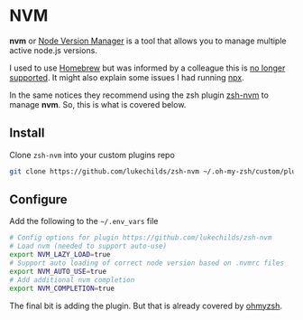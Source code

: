 # NVM

**nvm** or [Node Version Manager](https://github.com/nvm-sh/nvm) is a tool that allows you to manage multiple active node.js versions.

I used to use [Homebrew](https://brew.sh/) but was informed by a colleague this is [no longer supported](https://github.com/nvm-sh/nvm#important-notes). It might also explain some issues I had running [npx](https://docs.npmjs.com/cli/v9/commands/npx).

In the same notices they recommend using the zsh plugin [zsh-nvm](https://github.com/lukechilds/zsh-nvm) to manage **nvm**. So, this is what is covered below.

## Install

Clone `zsh-nvm` into your custom plugins repo

```bash
git clone https://github.com/lukechilds/zsh-nvm ~/.oh-my-zsh/custom/plugins/zsh-nvm
```

## Configure

Add the following to the `~/.env_vars` file

```bash
# Config options for plugin https://github.com/lukechilds/zsh-nvm
# Load nvm (needed to support auto-use)
export NVM_LAZY_LOAD=true
# Support auto loading of correct node version based on .nvmrc files
export NVM_AUTO_USE=true
# Add additional nvm completion
export NVM_COMPLETION=true
```

The final bit is adding the plugin. But that is already covered by [ohmyzsh](/ohmyzsh.md).
